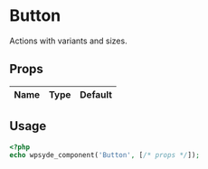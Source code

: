 # Button

Actions with variants and sizes.

## Props

| Name | Type | Default |
| ---- | ---- | ------- |

## Usage

```php
<?php
echo wpsyde_component('Button', [/* props */]);
```
